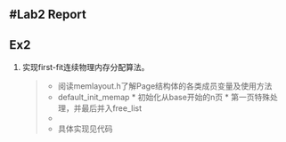 #Lab2 Report
-----
## Ex2
1. 实现first-fit连续物理内存分配算法。

	> * 阅读memlayout.h了解Page结构体的各类成员变量及使用方法
	> * default_init_memap
		* 初始化从base开始的n页
		* 第一页特殊处理，并最后并入free_list
	> * 
	> * 具体实现见代码
